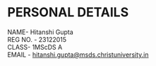 
# PERSONAL DETAILS
NAME- Hitanshi Gupta  
REG NO. - 23122015  
CLASS- 1MScDS A  
EMAIL - hitanshi.gupta@msds.christuniversity.in